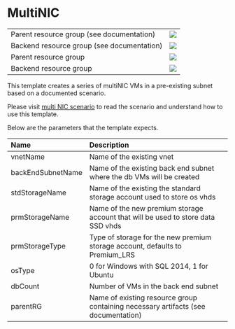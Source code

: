 # MultiNIC

<table><tr><td>Parent resource group (see documentation)</td>
<td>
<a href="https://portal.azure.com/#create/Microsoft.Template/uri/https%3A%2F%2Fraw.githubusercontent.com%2FAzure%2Fazure-quickstart-templates%2Fmaster%2Fdocumentation-samples%2Fmultinic%2Fprerequisites.json" target="_blank"><img src="http://azuredeploy.net/deploybutton.png"/></a>
</td></tr>
<tr><td>Backend resource group (see documentation)</td>
<td>
<a href="https://portal.azure.com/#create/Microsoft.Template/uri/https%3A%2F%2Fraw.githubusercontent.com%2FAzure%2Fazure-quickstart-templates%2Fmaster%2Fdocumentation-samples%2Fmultinic%2Fazuredeploy.json" target="_blank"><img src="http://azuredeploy.net/deploybutton.png"/></a>
</td></tr>
<tr><td>Parent resource group
<td>
<a href="http://armviz.io/#/?load=https://portal.azure.com/#create/Microsoft.Template/uri/https%3A%2F%2Fraw.githubusercontent.com%2FAzure%2Fazure-quickstart-templates%2Fmaster%2Fdocumentation-samples%2Fmultinic%2Fprerequisites.json" target="_blank"><img src="http://armviz.io/visualizebutton.png"/></a>
</td></tr>
<tr><td>Backend resource group</td>
<td>
<a href="http://armviz.io/#/?load=https://portal.azure.com/#create/Microsoft.Template/uri/https%3A%2F%2Fraw.githubusercontent.com%2FAzure%2Fazure-quickstart-templates%2Fmaster%2Fdocumentation-samples%2Fmultinic%2Fazuredeploy.json" target="_blank"><img src="http://armviz.io/visualizebutton.png"/></a>
</td></tr></table>

This template creates a series of multiNIC VMs in a pre-existing subnet based on a documented scenario.

Please visit [multi NIC scenario](https://azure.microsoft.com/documentation/articles/virtual-networks-create-multinic-arm-template/) to read the scenario and understand how to use this template.

Below are the parameters that the template expects.

| Name   | Description    |
|:--- |:---|
| vnetName | Name of the existing vnet |
| backEndSubnetName | Name of the existing back end subnet where the db VMs will be created |
| stdStorageName | Name of the existing the standard storage account used to store os vhds |
| prmStorageName | Name of the new premium storage account that will be used to store data SSD vhds |
| prmStorageType | Type of storage for the new premium storage account, defaults to Premium_LRS |
| osType | 0 for Windows with SQL 2014, 1 for Ubuntu  |
| dbCount | Number of VMs in the back end subnet |
| parentRG | Name of existing resource group containing necessary artifacts (see documentation) |
